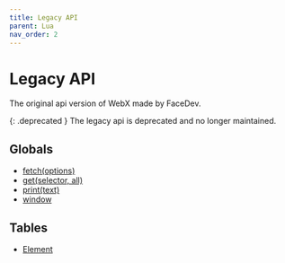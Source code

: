 ```yaml
---
title: Legacy API
parent: Lua
nav_order: 2
---
```


# Legacy API

The original api version of WebX made by FaceDev.

{: .deprecated }
The legacy api is deprecated and no longer maintained.

## Globals

- [fetch(options)](globals/fetch.md)
- [get(selector, all)](globals/get.md)
- [print(text)](globals/print.md)
- [window](globals/window.md)

## Tables

- [Element](element.md)
